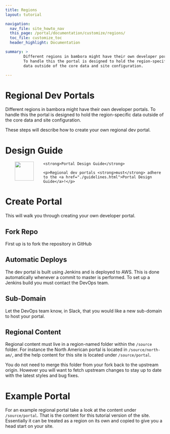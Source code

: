 ```yaml
---
title: Regions
layout: tutorial

navigation: 
  nav_file: site_howto_nav 
  this_page: /portal/documentation/customize/regions/
  toc_file: customize_toc
  header_highlight: Documentation

summary: >
        Different regions in bambora might have their own developer portals. 
        To handle this the portal is designed to hold the region-specific 
        data outside of the core data and site configuration.

---
```


# Regional Dev Portals

Different regions in bambora might have their own developer portals. To handle this the portal is designed to hold the region-specific data outside of the core data and site configuration.

These steps will describe how to create your own regional dev portal.

# Design Guide

<div class="message">
    <img src="/images/svg/zebraffe-dark.svg" style="height: 60px; float:left; margin: 0 30px;"/>
    
    <strong>Portal Design Guide</strong>
    
    <p>Regional dev portals <strong>must</strong> adhere to the <a href="./guidelines.html">Portal Design Guide</a>!</p>
</div>


# Create Portal

This will walk you through creating your own developer portal.

## Fork Repo

First up is to fork the repository in GitHub

## Automatic Deploys

The dev portal is built using Jenkins and is deployed to AWS. This is done automatically whenever a commit to master is performed. To set up a Jenkins build you must contact the DevOps team.

## Sub-Domain

Let the DevOps team know, in Slack, that you would like a new sub-domain to host your portal.

## Regional Content

Regional content must live in a region-named folder within the `/source` folder. For instance the North American portal is located in `/source/north-am/`, and the help content for this site is located under `/source/portal`.

You do not need to merge this folder from your fork back to the upstream origin. However you will want to fetch upstream changes to stay up to date with the latest styles and bug fixes.

# Example Portal

For an example regional portal take a look at the content under `/source/portal`. That is the content for this tutorial version of the site. Essentially it can be treated as a region on its own and copied to give you a head start on your site.

